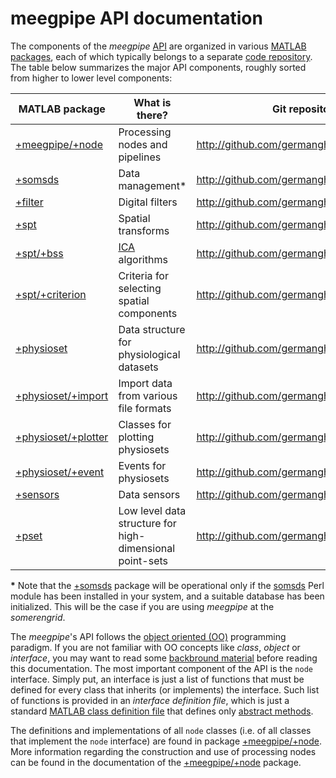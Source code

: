 meegpipe API documentation
========

The components of the _meegpipe_ [API][api] are organized in various
[MATLAB packages][matlab-pkg], each of which typically belongs to a 
separate [code repository][wiki-revcontrol]. The table below summarizes 
the major API components, roughly sorted from higher to lower
level components:

[api]: http://en.wikipedia.org/wiki/Application_programming_interface
[wiki-revcontrol]: http://en.wikipedia.org/wiki/Source_control
[matlab-pkg]: http://www.mathworks.nl/help/matlab/matlab_oop/scoping-classes-with-packages.html
[ica]: http://en.wikipedia.org/wiki/Independent_component_analysis

MATLAB package    | What is there?                                                   | Git repository       |
--------------    | --------------------                                             | ----------------
[+meegpipe/+node][meegpipe.node]   		 | Processing nodes and pipelines            | http://github.com/germangh/meegpipe
[+somsds][matlab-somsds]                 | Data management*                          | http://github.com/germangh/matlab_somsds
[+filter][filter]		  		   		 | Digital filters                           | http://github.com/germangh/matlab_filter
[+spt][spt] 	  				   		 | Spatial transforms                        | http://github.com/germangh/matlab_spt
[+spt/+bss][spt.bss]         	   		 | [ICA][ica] algorithms                     | http://github.com/germangh/matlab_spt
[+spt/+criterion][spt.criterion]   		 | Criteria for selecting spatial components |  http://github.com/germangh/matlab_spt
[+physioset][physioset]            		 | Data structure for physiological datasets | http://github.com/germangh/matlab_physioset
[+physioset/+import][physioset.import]   | Import data from various file formats 	 | http://github.com/germangh/matlab_physioset
[+physioset/+plotter][physioset.plotter] | Classes for plotting physiosets           | http://github.com/germangh/matlab_physioset
[+physioset/+event][physioset.event]     | Events for physiosets                     | http://github.com/germangh/matlab_physioset
[+sensors][sensors]              		 | Data sensors                              | http://github.com/germangh/matlab_sensors
[+pset][pset]                            | Low level data structure for high-dimensional point-sets | http://github.com/germangh/matlab_pset

__*__ Note that the [+somsds][matlab-somsds] package will be operational
only if the [somsds][somsds] Perl module has been installed in your system, 
and a suitable database has been initialized. This will be the case if you 
are using _meegpipe_ at the _somerengrid_.

[somsds]: https://github.com/germangh/somsds
[matlab-somsds]: https://github.com/germangh/matlab_somsds
[meegpipe.node]: ./+node
[filter]: https://github.com/germangh/matlab_filter
[spt]: https://github.com/germangh/matlab_spt
[spt.bss]: https://github.com/germangh/matlab_spt/tree/master/%2Bspt/%2Bbss
[spt.criterion]: https://github.com/germangh/matlab_spt/tree/master/%2Bspt/%2Bcriterion
[physioset]: https://github.com/germangh/matlab_physioset
[physioset.import]:  https://github.com/germangh/matlab_physioset/tree/master/%2Bphysioset/%2Bimport
[physioset.plotter]: https://github.com/germangh/matlab_physioset/tree/master/%2Bphysioset/%2Bplotter
[physioset.event]: https://github.com/germangh/matlab_physioset/tree/master/%2Bphysioset/%2Bevent
[sensors]: https://github.com/germangh/matlab_physioset/tree/master/%2Bphysioset/%2Bsensors
[pset]: https://github.com/germangh/matlab_pset/tree/master/%2Bpset

The _meegpipe_'s API follows the [object oriented (OO)][oo-programming] 
programming paradigm. If you are not familiar with OO concepts like
_class_, _object_ or _interface_, you may want to read some
[backbround material][oo-matlab] before reading this documentation. The
most important component of the API is the `node` interface. Simply put, an
interface is just a list of functions that must be defined for every class
that inherits (or implements) the interface. Such list of functions is
provided in an _interface definition file_, which is just a standard 
[MATLAB class definition file][matlab-classdef] that defines only
[abstract methods][abstract-methods].

[abstract-methods]: http://www.mathworks.nl/help/matlab/matlab_oop/abstract-classes-and-interfaces.html
[matlab-classdef]: http://www.mathworks.nl/help/matlab/matlab_oop/class-definition.html

The definitions and implementations of all `node` classes (i.e. of all classes
that implement the `node` interface) are found in package [+meegpipe/+node][meegpipe.node]. 
More information regarding the construction and use of processing nodes 
can be found in the documentation of the [+meegpipe/+node][meegpipe.node] 
package.

[oo-programming]: http://en.wikipedia.org/wiki/Object-oriented_programming
[oo-matlab]: http://www.mathworks.nl/company/newsletters/articles/introduction-to-object-oriented-programming-in-matlab.html
[node-ifc]: ./+node/node.m
